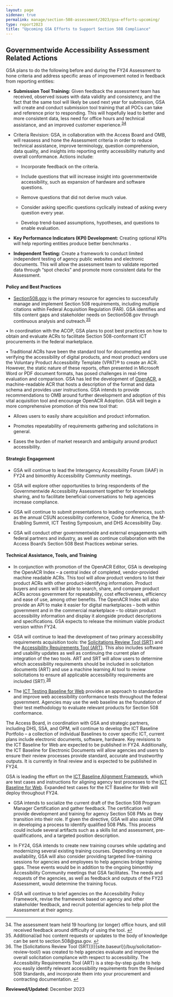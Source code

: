 ```yaml
---
layout: page
sidenav: true
permalink: manage/section-508-assessment/2023/gsa-efforts-upcoming/
type: report2023
title: "Upcoming GSA Efforts to Support Section 508 Compliance"
---
```

## Governmentwide Accessibility Assessment Related Actions

GSA plans to do the following before and during the FY24 Assessment to hone criteria and address specific areas of improvement noted in feedback from reporting entities:

* <strong>Submission Tool Training:</strong> Given feedback the assessment team has received, observed issues with data validity and consistency, and the fact that the same tool will likely be used next year for submission, GSA will create and conduct submission tool training that all POCs can take and reference prior to responding. This will hopefully lead to better and more consistent data, less need for office hours and technical assistance, and an improved customer experience.<sup><a href="#fn34" id="fr34">34</a></sup>

* Criteria Revision: GSA, in collaboration with the Access Board and OMB, will reassess and hone the Assessment criteria in order to reduce technical assistance, improve terminology, question comprehension, data quality, and insights into reporting entity accessibility maturity and overall conformance. Actions include:

  * Incorporate feedback on the criteria.

  * Include questions that will increase insight into governmentwide accessibility, such as expansion of hardware and software questions.

  * Remove questions that did not derive much value.

  * Consider asking specific questions cyclically instead of asking every question every year.

  * Develop trend-based assumptions, hypotheses, and questions to enable evaluation.

* <strong>Key Performance Indicators (KPI) Development:</strong> Creating optional KPIs will help reporting entities produce better benchmarks .

* <strong>Independent Testing:</strong> Create a framework to conduct limited independent testing of agency public websites and electronic documents. This will allow the assessment team to validate reported data through “spot checks” and promote more consistent data for the Assessment.

#### Policy and Best Practices

* [Section508.gov]({{site.baseurl}}) is the primary resource for agencies to successfully manage and implement Section 508 requirements, including multiple citations within Federal Acquisition Regulation (FAR). GSA identifies and fills content gaps and stakeholder needs on Section508.gov through continuous analysis and outreach.<sup><a href="#fn35" id="fr35">35</a></sup>

• In coordination with the ACOP, GSA plans to post best practices on how to obtain and evaluate ACRs to facilitate Section 508-conformant ICT procurements in the federal marketplace.

• Traditional ACRs have been the standard tool for documenting and verifying the accessibility of digital products, and most product vendors use the Voluntary Product Accessibility Template (VPAT)® to create an ACR. However, the static nature of these reports, often presented in Microsoft Word or PDF document formats, has posed challenges in real-time evaluation and comparison. GSA has led the development of <a href="{{site.baseurl}}/tools/openacr-editor/" target="_blank">OpenACR</a>, a machine-readable ACR that hosts a description of the format and data schema and provides user instructions. GSA intends to provide recommendations to OMB around further development and adoption of this vital acquisition tool and encourage OpenACR Adoption. GSA will begin a more comprehensive promotion of this new tool that:

* Allows users to easily share acquisition and product information.

* Promotes repeatability of requirements gathering and solicitations in general.

* Eases the burden of market research and ambiguity around product accessibility.

#### Strategic Engagement

* GSA will continue to lead the Interagency Accessibility Forum (IAAF) in FY24 and bimonthly Accessibility Community meetings.

* GSA will explore other opportunities to bring respondents of the Governmentwide Accessibility Assessment together for knowledge sharing, and to facilitate beneficial conversations to help agencies increase compliance.

* GSA will continue to submit presentations to leading conferences, such as the annual CSUN accessibility conference, Code for America, the M-Enabling Summit, ICT Testing Symposium, and DHS Accessibility Day.

* GSA will conduct other governmentwide and external engagements with federal partners and industry, as well as continue collaboration with the Access Board’s Section 508 Best Practices webinar series.

#### Technical Assistance, Tools, and Training

*  In conjunction with promotion of the OpenACR Editor, GSA is developing the OpenACR Index – a central index of completed, vendor-provided machine readable ACRs. This tool will allow product vendors to list their product ACRs with other product-identifying information. Product buyers and users will be able to search, share, and compare product ACRs across government for repeatability, cost effectiveness, efficiency and ease of use, among other benefits. The OpenACR Index will also provide an API to make it easier for digital marketplaces – both within government and in the commercial marketplace – to obtain product accessibility information and display it alongside product descriptions and specifications. GSA expects to release the minimum viable product version within FY24.

*  GSA will continue to lead the development of two primary accessibility requirements acquisition tools: the [Solicitations Review Tool (SRT)]({{site.baseurl}}/buy/solicitation-review-tool/) and the [Accessibility Requirements Tool (ART)]({{site.baseurl}}/art/). This also includes software and usability updates as well as continuing the current plan of integration of the two tools. ART and SRT will allow users to determine which accessibility requirements should be included in solicitation documents (ART) and use a machine learning AI tool to review solicitations to ensure all applicable accessibility requirements are included (SRT).<sup><a href="#fn36" id="fr36">36</a></sup>
  
* The <a href="https://ictbaseline.access-board.gov/" target="_blank">ICT Testing Baseline for Web</a> provides an approach to standardize and improve web accessibility conformance tests throughout the federal government. Agencies may use the web baseline as the foundation of their test methodology to evaluate relevant products for Section 508 conformance.
  
The Access Board, in coordination with GSA and strategic partners, including DHS, SSA, and OPM, will continue to develop the ICT Baseline Portfolio – a collection of individual Baselines to cover specific ICT, current plans include electronic documents, software, hardware. Key revisions to the ICT Baseline for Web are expected to be published in FY24. Additionally, the ICT Baseline for Electronic Documents will allow agencies and users to ensure their review processes provide standard, accurate and trustworthy outputs. It is currently in final review and is expected to be published in FY24.

GSA is leading the effort on the <a href="https://section508coordinators.github.io/baselinealignment/" target="_blank">ICT Baseline Alignment Framework</a>, which are test cases and instructions for aligning agency test processes to the <a href="https://ictbaseline.access-board.gov/" target="_blank">ICT Baseline for Web</a>. Expanded test cases for the ICT Baseline for Web will deploy throughout FY24.

* GSA intends to socialize the current draft of the Section 508 Program Manager Certification and gather feedback. The certification will provide development and training for agency Section 508 PMs as they transition into their role. If given the directive, GSA will also assist OPM in developing a process to identify qualified 508 PMs. This process could include several artifacts such as a skills list and assessment, pre-qualifications, and a targeted position description.

* In FY24, GSA intends to create new training courses while updating and modernizing several existing training courses. Depending on resource availability, GSA will also consider providing targeted live-training sessions for agencies and employees to help agencies bridge training gaps. These events would be in addition to the ongoing bimonthly Accessibility Community meetings that GSA facilitates. The needs and requests of the agencies, as well as feedback and outputs of the FY23 Assessment, would determine the training focus.

* GSA will continue to brief agencies on the Accessibility Policy Framework, revise the framework based on agency and other stakeholder feedback, and recruit potential agencies to help pilot the Assessment at their agency.

--- 

<div>
    <h2 style="position: absolute; clip: rect(0 0 0 0); visibility: hidden; opacity: 0;" id="footnote-label">Footnotes</h2>
    <ol start="34">
        <li id="fn34">The assessment team held 19 hourlong (or longer) office hours, and still received feedback around difficulty of using the tool. <a href="#fr34" aria-label="Back to content">↩</a></li>
        <li id="fn35">Additional/ad hoc content requests or updates to the body of knowledge can be sent to section.508@gsa.gov. <a href="#fr35" aria-label="Back to content">↩</a></li>
        <li id="fn36">The [Solicitations Review Tool (SRT)]({{site.baseurl}}/buy/solicitation-review-tool/) was created to help agencies evaluate and improve the overall solicitation compliance with respect to accessibility. The Accessibility Requirements Tool (ART) is a step-by-step guide to help you easily identify relevant accessibility requirements from the Revised 508 Standards, and incorporate them into your procurement and contracting documentation. <a href="#fr36" aria-label="Back to content">↩</a></li>
    </ol>
</div>

**Reviewed/Updated**: December 2023